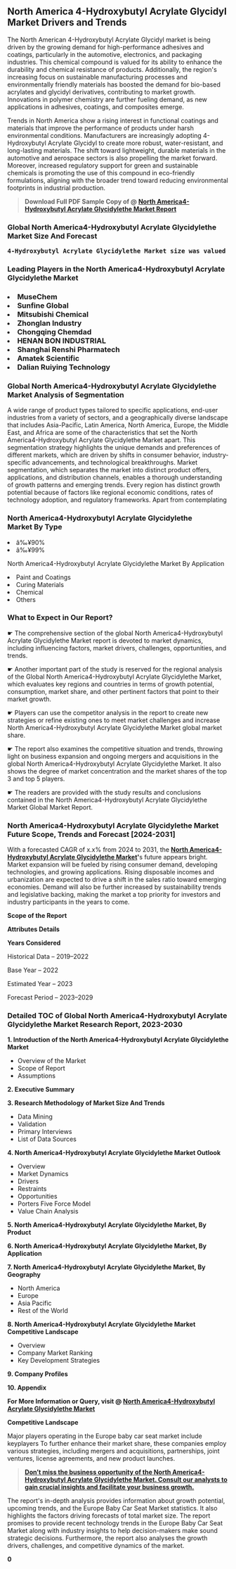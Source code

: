 <p><h2>North America 4-Hydroxybutyl Acrylate Glycidyl Market Drivers and Trends</h2><p>The North American 4-Hydroxybutyl Acrylate Glycidyl market is being driven by the growing demand for high-performance adhesives and coatings, particularly in the automotive, electronics, and packaging industries. This chemical compound is valued for its ability to enhance the durability and chemical resistance of products. Additionally, the region's increasing focus on sustainable manufacturing processes and environmentally friendly materials has boosted the demand for bio-based acrylates and glycidyl derivatives, contributing to market growth. Innovations in polymer chemistry are further fueling demand, as new applications in adhesives, coatings, and composites emerge.</p><p>Trends in North America show a rising interest in functional coatings and materials that improve the performance of products under harsh environmental conditions. Manufacturers are increasingly adopting 4-Hydroxybutyl Acrylate Glycidyl to create more robust, water-resistant, and long-lasting materials. The shift toward lightweight, durable materials in the automotive and aerospace sectors is also propelling the market forward. Moreover, increased regulatory support for green and sustainable chemicals is promoting the use of this compound in eco-friendly formulations, aligning with the broader trend toward reducing environmental footprints in industrial production.</p></p><blockquote id="" class=""><strong>Download Full PDF Sample Copy of @&nbsp;<a href="https://www.verifiedmarketreports.com/download-sample/?rid=889434&utm_source=GitHub-Jan&utm_medium=262" target="_blank">North America4-Hydroxybutyl Acrylate Glycidylethe Market Report</a>&nbsp;&nbsp;</strong></blockquote><h3 id="" class=""><strong>Global&nbsp;North America4-Hydroxybutyl Acrylate Glycidylethe Market Size And Forecast</strong></h3><pre class="reader-text-block__code-block"><strong>4-Hydroxybutyl Acrylate Glycidylethe Market size was valued at USD 0.25 Billion in 2022 and is projected to reach USD 0.45 Billion by 2030, growing at a CAGR of 8.10% from 2024 to 2030.</strong></pre><h3 id="" class="">Leading Players in the&nbsp;North America4-Hydroxybutyl Acrylate Glycidylethe Market</h3><h3 class=""></Li><Li>MuseChem</Li><Li> Sunfine Global</Li><Li> Mitsubishi Chemical</Li><Li> Zhonglan Industry</Li><Li> Chongqing Chemdad</Li><Li> HENAN BON INDUSTRIAL</Li><Li> Shanghai Renshi Pharmatech</Li><Li> Amatek Scientific</Li><Li> Dalian Ruiying Technology</h3><h3 id="" class="">Global&nbsp;North America4-Hydroxybutyl Acrylate Glycidylethe Market Analysis of Segmentation</h3><p id="" class="">A wide range of product types tailored to specific applications, end-user industries from a variety of sectors, and a geographically diverse landscape that includes Asia-Pacific, Latin America, North America, Europe, the Middle East, and Africa are some of the characteristics that set the North America4-Hydroxybutyl Acrylate Glycidylethe Market apart. This segmentation strategy highlights the unique demands and preferences of different markets, which are driven by shifts in consumer behavior, industry-specific advancements, and technological breakthroughs. Market segmentation, which separates the market into distinct product offers, applications, and distribution channels, enables a thorough understanding of growth patterns and emerging trends. Every region has distinct growth potential because of factors like regional economic conditions, rates of technology adoption, and regulatory frameworks. Apart from contemplating</p><h3 id="" class="">North America4-Hydroxybutyl Acrylate Glycidylethe Market&nbsp;By Type</h3><p></Li><Li>â‰¥90%</Li><Li> â‰¥99%</p><div class="" data-test-id=""><p>North America4-Hydroxybutyl Acrylate Glycidylethe Market&nbsp;By Application</p></div><p class=""></Li><Li>Paint and Coatings</Li><Li> Curing Materials</Li><Li> Chemical</Li><Li> Others</p><div class="" data-test-id=""><h3><span class="">What to Expect in Our Report?</span></h3></div><div class="" data-test-id=""><p><span class="">☛ The comprehensive section of the global North America4-Hydroxybutyl Acrylate Glycidylethe Market report is devoted to market dynamics, including influencing factors, market drivers, challenges, opportunities, and trends.</span></p></div><div class="" data-test-id=""><p><span class="">☛ Another important part of the study is reserved for the regional analysis of the Global North America4-Hydroxybutyl Acrylate Glycidylethe Market, which evaluates key regions and countries in terms of growth potential, consumption, market share, and other pertinent factors that point to their market growth.</span></p></div><div class="" data-test-id=""><p><span class="">☛ Players can use the competitor analysis in the report to create new strategies or refine existing ones to meet market challenges and increase North America4-Hydroxybutyl Acrylate Glycidylethe Market global market share.</span></p></div><div class="" data-test-id=""><p><span class="">☛ The report also examines the competitive situation and trends, throwing light on business expansion and ongoing mergers and acquisitions in the global North America4-Hydroxybutyl Acrylate Glycidylethe Market. It also shows the degree of market concentration and the market shares of the top 3 and top 5 players.</span></p></div><div class="" data-test-id=""><p><span class="">☛ The readers are provided with the study results and conclusions contained in the North America4-Hydroxybutyl Acrylate Glycidylethe Market Global Market Report.</span></p></div><div class="" data-test-id=""><h3><span class="">North America4-Hydroxybutyl Acrylate Glycidylethe Market Future Scope, Trends and Forecast [2024-2031]</span></h3></div><div class="" data-test-id=""><p><span class="">With a forecasted CAGR of x.x% from 2024 to 2031, the <strong><a href="https://www.verifiedmarketreports.com/download-sample/?rid=889434&utm_source=GitHub-Jan&utm_medium=262" target="_blank">North America4-Hydroxybutyl Acrylate Glycidylethe Market</a>'</strong>s future appears bright. Market expansion will be fueled by rising consumer demand, developing technologies, and growing applications. Rising disposable incomes and urbanization are expected to drive a shift in the sales ratio toward emerging economies. Demand will also be further increased by sustainability trends and legislative backing, making the market a top priority for investors and industry participants in the years to come.</span></p><p id="ember66" class="ember-view reader-text-block__paragraph"><strong>Scope of the Report</strong></p><p id="ember67" class="ember-view reader-text-block__paragraph"><strong>Attributes Details</strong></p><p id="ember68" class="ember-view reader-text-block__paragraph"><strong>Years Considered</strong></p><p id="ember69" class="ember-view reader-text-block__paragraph">Historical Data &ndash; 2019&ndash;2022</p><p id="ember70" class="ember-view reader-text-block__paragraph">Base Year &ndash; 2022</p><p id="ember71" class="ember-view reader-text-block__paragraph">Estimated Year &ndash; 2023</p><p id="ember72" class="ember-view reader-text-block__paragraph">Forecast Period &ndash; 2023&ndash;2029</p></div><h3 id="" class="">Detailed TOC of Global North America4-Hydroxybutyl Acrylate Glycidylethe Market Research Report, 2023-2030</h3><p id="" class=""><strong>1. Introduction of the North America4-Hydroxybutyl Acrylate Glycidylethe Market</strong></p><ul><li>Overview of the Market</li><li>Scope of Report</li><li>Assumptions</li></ul><p id="" class=""><strong>2. Executive Summary</strong></p><p id="" class=""><strong>3. Research Methodology of Market Size And Trends</strong></p><ul><li>Data Mining</li><li>Validation</li><li>Primary Interviews</li><li>List of Data Sources</li></ul><p id="" class=""><strong>4. North America4-Hydroxybutyl Acrylate Glycidylethe Market Outlook</strong></p><ul><li>Overview</li><li>Market Dynamics</li><li>Drivers</li><li>Restraints</li><li>Opportunities</li><li>Porters Five Force Model</li><li>Value Chain Analysis</li></ul><p id="" class=""><strong>5. North America4-Hydroxybutyl Acrylate Glycidylethe Market, By Product</strong></p><p id="" class=""><strong>6. North America4-Hydroxybutyl Acrylate Glycidylethe Market, By Application</strong></p><p id="" class=""><strong>7. North America4-Hydroxybutyl Acrylate Glycidylethe Market, By Geography</strong></p><ul><li>North America</li><li>Europe</li><li>Asia Pacific</li><li>Rest of the World</li></ul><p id="" class=""><strong>8. North America4-Hydroxybutyl Acrylate Glycidylethe Market Competitive Landscape</strong></p><ul><li>Overview</li><li>Company Market Ranking</li><li>Key Development Strategies</li></ul><p id="" class=""><strong>9. Company Profiles</strong></p><p id="" class=""><strong>10. Appendix</strong></p><p><strong>For More Information or Query, visit&nbsp;@ <a href="https://www.verifiedmarketreports.com/product/4-hydroxybutyl-acrylate-glycidylethe-market/" target="_blank">North America4-Hydroxybutyl Acrylate Glycidylethe Market</a></strong></p><p id="ember61" class="ember-view reader-text-block__paragraph"><strong>Competitive Landscape</strong></p><p id="ember62" class="ember-view reader-text-block__paragraph">Major players operating in the Europe baby car seat market include keyplayers To further enhance their market share, these companies employ various strategies, including mergers and acquisitions, partnerships, joint ventures, license agreements, and new product launches.</p><blockquote id="ember63" class="ember-view reader-text-block__blockquote"><strong><a href="https://www.verifiedmarketreports.com/download-sample/?rid=889434&utm_source=GitHub-Jan&utm_medium=262" target="_blank">Don&rsquo;t miss the business opportunity of the North America4-Hydroxybutyl Acrylate Glycidylethe Market. Consult our analysts to gain crucial insights and facilitate your business growth.</a></strong></blockquote><p id="ember64" class="ember-view reader-text-block__paragraph">The report's in-depth analysis provides information about growth potential, upcoming trends, and the Europe Baby Car Seat Market statistics. It also highlights the factors driving forecasts of total market size. The report promises to provide recent technology trends in the Europe Baby Car Seat Market along with industry insights to help decision-makers make sound strategic decisions. Furthermore, the report also analyses the growth drivers, challenges, and competitive dynamics of the market.</p><p class="ember-view reader-text-block__paragraph"><strong>0</strong></p>
